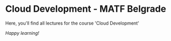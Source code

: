 # Cloud Development - MATF Belgrade

Here, you'll find all lectures for the course 'Cloud Development'


*Happy learning!*
